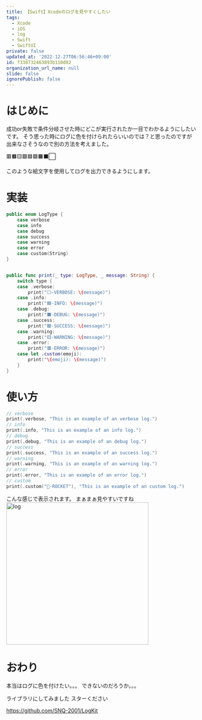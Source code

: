 ```yaml
---
title: 【Swift】Xcodeのログを見やすくしたい
tags:
  - Xcode
  - iOS
  - log
  - Swift
  - SwiftUI
private: false
updated_at: '2022-12-27T06:56:46+09:00'
id: f338732463893b110d02
organization_url_name: null
slide: false
ignorePublish: false
---
```

# はじめに
成功or失敗で条件分岐させた時にどこが実行されたか一目でわかるようにしたいです。
そう思った時にログに色を付けられたらいいのでは？と思ったのですが出来なさそうなので別の方法を考えました。

🟥🟧🟨🟩🟦🟪🟫⬛⬜

このような絵文字を使用してログを出力できるようにします。

# 実装
```swift
public enum LogType {
    case verbose
    case info
    case debug
    case success
    case warning
    case error
    case custom(String)
}


public func print(_ type: LogType, _ message: String) {
    switch type {
    case .verbose:
        print("⬜-VERBOSE: \(message)")
    case .info:
        print("🟦-INFO: \(message)")
    case .debug:
        print("🟧-DEBUG: \(message)")
    case .success:
        print("🟩-SUCCESS: \(message)")
    case .warning:
        print("🟨-WARNING: \(message)")
    case .error:
        print("🟥-ERROR: \(message)")
    case let .custom(emoji):
        print("\(emoji): \(message)")
    }
}
```

# 使い方
```swift
// verbose
print(.verbose, "This is an example of an verbose log.")
// info
print(.info, "This is an example of an info log.")
// debug
print(.debug, "This is an example of an debug log.")
// success
print(.success, "This is an example of an success log.")
// warning
print(.warning, "This is an example of an warning log.")
// error
print(.error, "This is an example of an error log.")
// custom
print(.custom("🚀-ROCKET"), "This is an example of an custom log.")
```

こんな感じで表示されます。
まぁまぁ見やすいですね
<img width="377" alt="log" src="https://user-images.githubusercontent.com/84154073/209585415-1f0a0f0c-2e78-490e-adb3-f7bdf83c5590.png">

# おわり
本当はログに色を付けたい。。。
できないのだろうか。。。

ライブラリにしてみました
スターください

https://github.com/SNQ-2001/LogKit

